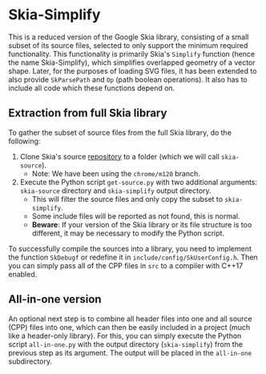 
# Skia-Simplify

This is a reduced version of the Google Skia library,
consisting of a small subset of its source files,
selected to only support the minimum required functionality.
This functionality is primarily Skia's `Simplify` function
(hence the name Skia-Simplify), which simplifies overlapped geometry
of a vector shape.
Later, for the purposes of loading SVG files,
it has been extended to also provide `SkParsePath` and
`Op` (path boolean operations).
It also has to include all code which these functions depend on.

## Extraction from full Skia library

To gather the subset of source files from the full Skia library,
do the following:

1. Clone Skia's source [repository](https://github.com/google/skia/)
to a folder (which we will call `skia-source`).
    - Note: We have been using the `chrome/m120` branch.
2. Execute the Python script `get-source.py` with two additional arguments:
`skia-source` directory and `skia-simplify` output directory.
    - This will filter the source files and only copy the subset to `skia-simplify`.
    - Some include files will be reported as not found, this is normal.
    - **Beware**: If your version of the Skia library
    or its file structure is too different,
    it may be necessary to modify the Python script.

To successfully compile the sources into a library,
you need to implement the function `SkDebugf`
or redefine it in `include/config/SkUserConfig.h`.
Then you can simply pass all of the CPP files in `src` to a compiler
with C++17 enabled.

## All-in-one version

An optional next step is to combine all header files into one
and all source (CPP) files into one, which can then be easily
included in a project (much like a header-only library).
For this, you can simply execute the Python script `all-in-one.py`
with the output directory (`skia-simplify`) from the previous step
as its argument.
The output will be placed in the `all-in-one` subdirectory.
